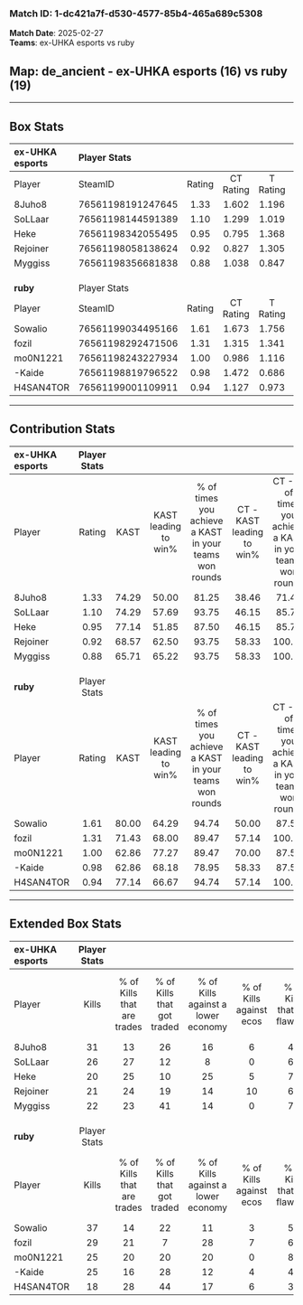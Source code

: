 ### Match ID: 1-dc421a7f-d530-4577-85b4-465a689c5308  
**Match Date**: 2025-02-27  
**Teams**: ex-UHKA esports vs ruby  

## **Map**: de_ancient - ex-UHKA esports (16) vs ruby (19)  
---  

## Box Stats  

| **ex-UHKA esports** | Player Stats      |        |           |          |       |       |       |         |        |      |     |
| :- | :- | :-: | :-: | :-: | :-: | :-: | :-: | :-: | :-: | :-: | :-: |
| Player              | SteamID           | Rating | CT Rating | T Rating | KAST  |  ADR  | Kills | Assists | Deaths | K/D  | HS% |
| 8Juho8              | 76561198191247645 |  1.33  |   1.602   |  1.196   | 74.29 | 106.1 |  31   |   10    |   27   | 1.15 | 64  |
| SoLLaar             | 76561198144591389 |  1.10  |   1.299   |  1.019   | 74.29 | 81.9  |  26   |    2    |   27   | 0.96 | 50  |
| Heke                | 76561198342055495 |  0.95  |   0.795   |  1.368   | 77.14 | 66.2  |  20   |   11    |   27   | 0.74 | 65  |
| Rejoiner            | 76561198058138624 |  0.92  |   0.827   |  1.305   | 68.57 | 64.6  |  21   |    5    |   25   | 0.84 | 61  |
| Myggiss             | 76561198356681838 |  0.88  |   1.038   |  0.847   | 65.71 | 63.5  |  22   |    8    |   28   | 0.79 | 50  |
|                     |                   |        |           |          |       |       |       |         |        |      |     |
|                     |                   |        |           |          |       |       |       |         |        |      |     |
|                     |                   |        |           |          |       |       |       |         |        |      |     |
| **ruby**            | Player Stats      |        |           |          |       |       |       |         |        |      |     |
| Player              | SteamID           | Rating | CT Rating | T Rating | KAST  |  ADR  | Kills | Assists | Deaths | K/D  | HS% |
| Sowalio             | 76561199034495166 |  1.61  |   1.673   |  1.756   | 80.00 | 116.5 |  37   |    9    |   23   | 1.61 | 59  |
| fozil               | 76561198292471506 |  1.31  |   1.315   |  1.341   | 71.43 | 97.7  |  29   |   10    |   22   | 1.32 | 65  |
| mo0N1221            | 76561198243227934 |  1.00  |   0.986   |  1.116   | 62.86 | 65.6  |  25   |    1    |   23   | 1.09 | 28  |
| -Kaide              | 76561198819796522 |  0.98  |   1.472   |  0.686   | 62.86 | 67.6  |  25   |    6    |   26   | 0.96 | 56  |
| H4SAN4TOR           | 76561199001109911 |  0.94  |   1.127   |  0.973   | 77.14 | 68.5  |  18   |   15    |   26   | 0.69 | 55  |
---  

## Contribution Stats  

| **ex-UHKA esports** | Player Stats |       |                      |                                                        |                           |                                                             |                          |                                                            |
| :- | :-: | :-: | :-: | :-: | :-: | :-: | :-: | :-: |
| Player              |    Rating    | KAST  | KAST leading to win% | % of times you achieve a KAST in your teams won rounds | CT - KAST leading to win% | CT - % of times you achieve a KAST in your teams won rounds | T - KAST leading to win% | T - % of times you achieve a KAST in your teams won rounds |
| 8Juho8              |     1.33     | 74.29 |        50.00         |                         81.25                          |           38.46           |                            71.43                            |          61.54           |                           88.89                            |
| SoLLaar             |     1.10     | 74.29 |        57.69         |                         93.75                          |           46.15           |                            85.71                            |          69.23           |                           100.00                           |
| Heke                |     0.95     | 77.14 |        51.85         |                         87.50                          |           46.15           |                            85.71                            |          57.14           |                           88.89                            |
| Rejoiner            |     0.92     | 68.57 |        62.50         |                         93.75                          |           58.33           |                           100.00                            |          66.67           |                           88.89                            |
| Myggiss             |     0.88     | 65.71 |        65.22         |                         93.75                          |           58.33           |                           100.00                            |          72.73           |                           88.89                            |
|                     |              |       |                      |                                                        |                           |                                                             |                          |                                                            |
|                     |              |       |                      |                                                        |                           |                                                             |                          |                                                            |
|                     |              |       |                      |                                                        |                           |                                                             |                          |                                                            |
| **ruby**            | Player Stats |       |                      |                                                        |                           |                                                             |                          |                                                            |
| Player              |    Rating    | KAST  | KAST leading to win% | % of times you achieve a KAST in your teams won rounds | CT - KAST leading to win% | CT - % of times you achieve a KAST in your teams won rounds | T - KAST leading to win% | T - % of times you achieve a KAST in your teams won rounds |
| Sowalio             |     1.61     | 80.00 |        64.29         |                         94.74                          |           50.00           |                            87.50                            |          78.57           |                           100.00                           |
| fozil               |     1.31     | 71.43 |        68.00         |                         89.47                          |           57.14           |                           100.00                            |          81.82           |                           81.82                            |
| mo0N1221            |     1.00     | 62.86 |        77.27         |                         89.47                          |           70.00           |                            87.50                            |          83.33           |                           90.91                            |
| -Kaide              |     0.98     | 62.86 |        68.18         |                         78.95                          |           58.33           |                            87.50                            |          80.00           |                           72.73                            |
| H4SAN4TOR           |     0.94     | 77.14 |        66.67         |                         94.74                          |           57.14           |                           100.00                            |          76.92           |                           90.91                            |
---  

## Extended Box Stats  

| **ex-UHKA esports** | Player Stats |                            |                            |                                    |                         |                              |                                 |        |                             |                                     |                          |                               |                            |
| :- | :-: | :-: | :-: | :-: | :-: | :-: | :-: | :-: | :-: | :-: | :-: | :-: | :-: |
| Player              |    Kills     | % of Kills that are trades | % of Kills that got traded | % of Kills against a lower economy | % of Kills against ecos | % of Kills that are flawless | % of Kills that are close duels | Deaths | % of Deaths that get traded | % of Deaths against a lower economy | % of Deaths against ecos | % of Deaths that are flawless | % of Deaths that are close |
| 8Juho8              |      31      |             13             |             26             |                 16                 |            6            |              48              |               13                |   27   |             19              |                  4                  |            0             |              52               |             7              |
| SoLLaar             |      26      |             27             |             12             |                 8                  |            0            |              62              |                4                |   27   |             15              |                  7                  |            0             |              63               |             7              |
| Heke                |      20      |             25             |             10             |                 25                 |            5            |              75              |                5                |   27   |             30              |                  4                  |            0             |              59               |             11             |
| Rejoiner            |      21      |             24             |             19             |                 14                 |           10            |              67              |                0                |   25   |             36              |                  8                  |            0             |              60               |             0              |
| Myggiss             |      22      |             23             |             41             |                 14                 |            0            |              73              |                5                |   28   |             14              |                  7                  |            0             |              61               |             11             |
|                     |              |                            |                            |                                    |                         |                              |                                 |        |                             |                                     |                          |                               |                            |
|                     |              |                            |                            |                                    |                         |                              |                                 |        |                             |                                     |                          |                               |                            |
|                     |              |                            |                            |                                    |                         |                              |                                 |        |                             |                                     |                          |                               |                            |
| **ruby**            | Player Stats |                            |                            |                                    |                         |                              |                                 |        |                             |                                     |                          |                               |                            |
| Player              |    Kills     | % of Kills that are trades | % of Kills that got traded | % of Kills against a lower economy | % of Kills against ecos | % of Kills that are flawless | % of Kills that are close duels | Deaths | % of Deaths that get traded | % of Deaths against a lower economy | % of Deaths against ecos | % of Deaths that are flawless | % of Deaths that are close |
| Sowalio             |      37      |             14             |             22             |                 11                 |            3            |              59              |                3                |   23   |             30              |                  4                  |            0             |              57               |             9              |
| fozil               |      29      |             21             |             7              |                 28                 |            7            |              66              |               10                |   22   |              5              |                  5                  |            0             |              55               |             5              |
| mo0N1221            |      25      |             20             |             20             |                 20                 |            0            |              80              |                4                |   23   |             13              |                  9                  |            0             |              78               |             4              |
| -Kaide              |      25      |             16             |             28             |                 12                 |            4            |              48              |               16                |   26   |             31              |                 12                  |            0             |              85               |             4              |
| H4SAN4TOR           |      18      |             28             |             44             |                 17                 |            6            |              33              |                6                |   26   |             27              |                 15                  |            4             |              50               |             8              |
